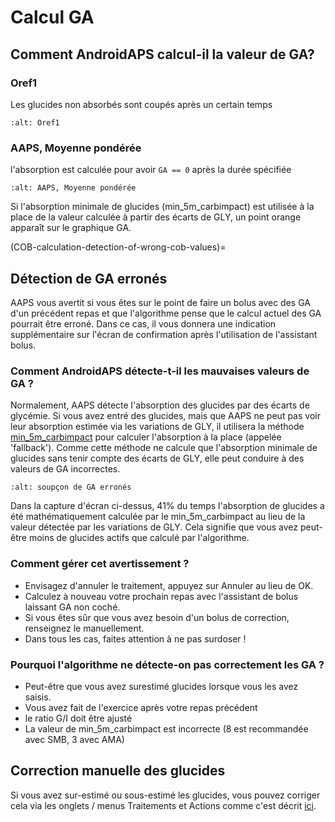 # Calcul GA

## Comment AndroidAPS calcul-il la valeur de GA?

### Oref1

Les glucides non absorbés sont coupés après un certain temps

```{image} ../images/cob_oref0_orange_II.png
:alt: Oref1
```

### AAPS, Moyenne pondérée

l'absorption est calculée pour avoir `GA == 0` après la durée spécifiée

```{image} ../images/cob_aaps2_orange_II.png
:alt: AAPS, Moyenne pondérée
```

Si l'absorption minimale de glucides (min_5m_carbimpact) est utilisée à la place de la valeur calculée à partir des écarts de GLY, un point orange apparaît sur le graphique GA.

(COB-calculation-detection-of-wrong-cob-values)=
## Détection de GA erronés

AAPS vous avertit si vous êtes sur le point de faire un bolus avec des GA d'un précédent repas et que l'algorithme pense que le calcul actuel des GA pourrait être erroné. Dans ce cas, il vous donnera une indication supplémentaire sur l'écran de confirmation après l'utilisation de l'assistant bolus.

### Comment AndroidAPS détecte-t-il les mauvaises valeurs de GA ?

Normalement, AAPS détecte l'absorption des glucides par des écarts de glycémie. Si vous avez entré des glucides, mais que AAPS ne peut pas voir leur absorption estimée via les variations de GLY, il utilisera la méthode [min_5m_carbimpact](../Configuration/Config-Builder.md?highlight=min_5m_carbimpact#absorption-settings) pour calculer l'absorption à la place (appelée 'fallback'). Comme cette méthode ne calcule que l'absorption minimale de glucides sans tenir compte des écarts de GLY, elle peut conduire à des valeurs de GA incorrectes.

```{image} ../images/Calculator_SlowCarbAbsorption.png
:alt: soupçon de GA erronés
```

Dans la capture d'écran ci-dessus, 41% du temps l'absorption de glucides a été mathématiquement calculée par le min_5m_carbimpact au lieu de la valeur détectée par les variations de GLY.  Cela signifie que vous avez peut-être moins de glucides actifs que calculé par l'algorithme.

### Comment gérer cet avertissement ?

- Envisagez d'annuler le traitement, appuyez sur Annuler au lieu de OK.
- Calculez à nouveau votre prochain repas avec l'assistant de bolus laissant GA non coché.
- Si vous êtes sûr que vous avez besoin d'un bolus de correction, renseignez le manuellement.
- Dans tous les cas, faites attention à ne pas surdoser !

### Pourquoi l'algorithme ne détecte-on pas correctement les GA ?

- Peut-être que vous avez surestimé glucides lorsque vous les avez saisis.
- Vous avez fait de l'exercice après votre repas précédent
- le ratio G/I doit être ajusté
- La valeur de min_5m_carbimpact est incorrecte (8 est recommandée avec SMB, 3 avec AMA)

## Correction manuelle des glucides

Si vous avez sur-estimé ou sous-estimé les glucides, vous pouvez corriger cela via les onglets / menus Traitements et Actions comme c'est décrit [ici](Screenshots-carb-correction).
